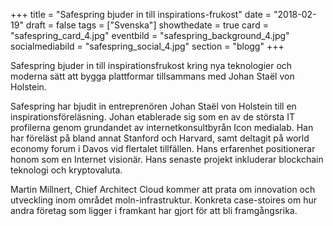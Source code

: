 +++
title = "Safespring bjuder in till inspirations-frukost"
date = "2018-02-19"
draft = false
tags = ["Svenska"]
showthedate = true
card = "safespring_card_4.jpg"
eventbild = "safespring_background_4.jpg"
socialmediabild = "safespring_social_4.jpg"
section = "blogg"
+++

Safespring bjuder in till inspirationsfrukost kring nya teknologier och moderna sätt att bygga plattformar tillsammans med Johan Staël von Holstein.

Safespring har bjudit in entreprenören Johan Staël von Holstein till en inspirationsföreläsning. Johan etablerade sig som en av de största IT profilerna genom  grundandet av internetkonsultbyrån Icon medialab. Han har föreläst på bland annat Stanford och Harvard, samt deltagit på world economy forum i Davos vid flertalet tillfällen. Hans erfarenhet positionerar honom som en Internet visionär. Hans senaste projekt inkluderar blockchain teknologi och kryptovaluta.

Martin Millnert, Chief Architect Cloud kommer att prata om innovation och utveckling inom området moln-infrastruktur. Konkreta case-stoires om hur andra företag som ligger i framkant har gjort för att bli framgångsrika.

